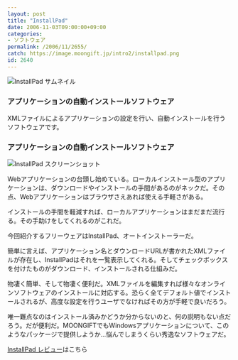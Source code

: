 ```yaml
---
layout: post
title: "InstallPad"
date: 2006-11-03T09:00:00+09:00
categories:
- ソフトウェア
permalink: /2006/11/2655/
catch: https://image.moongift.jp/intro2/installpad.png
id: 2640
---
```

 ![InstallPad サムネイル](https://image.moongift.jp/intro2/installpad.t.png "InstallPad サムネイル")
  

### アプリケーションの自動インストールソフトウェア
  
XMLファイルによるアプリケーションの設定を行い、自動インストールを行うソフトウェアです。  
<!--more-->  

### アプリケーションの自動インストールソフトウェア
  

![InstallPad スクリーンショット](https://image.moongift.jp/intro2/installpad.png "InstallPad スクリーンショット")

  

Webアプリケーションの台頭し始めている。ローカルインストール型のアプリケーションは、ダウンロードやインストールの手間があるのがネックだ。その点、Webアプリケーションはブラウザさえあれば使える手軽さがある。

  

インストールの手間を軽減すれば、ローカルアプリケーションはまだまだ流行る。その手助けをしてくれるのがこれだ。

  

今回紹介するフリーウェアはInstallPad、オートインストーラーだ。

  

簡単に言えば、アプリケーション名とダウンロードURLが書かれたXMLファイルが存在し、InstallPadはそれを一覧表示してくれる。そしてチェックボックスを付けたものがダウンロード、インストールされる仕組みだ。

  

物凄く簡単、そして物凄く便利だ。XMLファイルを編集すれば様々なオンラインソフトウェアのインストールに対応する。恐らく全てデフォルト値でインストールされるが、高度な設定を行うユーザでなければその方が手軽で良いだろう。

  

唯一難点なのはインストール済みかどうか分からないのと、何の説明もない点だろう。だが便利だ。MOONGIFTでもWindowsアプリケーションについて、このようなパッケージで提供しようか…悩んでしまうくらい秀逸なソフトウェアだ。

  

[InstallPad レビュー](http://fw.moongift.jp/review/i-2657.html)はこちら


